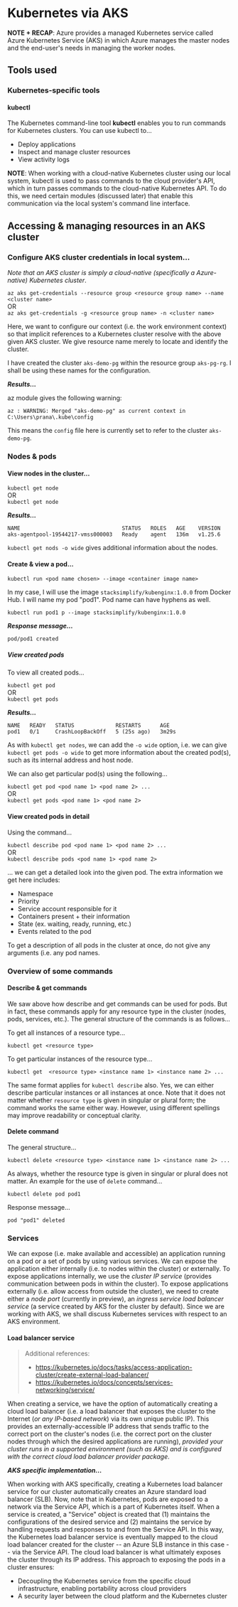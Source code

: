 # Kubernetes via AKS
**NOTE + RECAP**: Azure provides a managed Kubernetes service called Azure Kubernetes Service (AKS) in which Azure manages the master nodes and the end-user's needs in managing the worker nodes.

## Tools used
### Kubernetes-specific tools
#### kubectl
The Kubernetes command-line tool **kubectl** enables you to run commands for Kubernetes clusters. You can use kubectl to...

- Deploy applications
- Inspect and manage cluster resources
- View activity logs

**NOTE**: When working with a cloud-native Kubernetes cluster using our local system, kubectl is used to pass commands to the cloud provider's API, which in turn passes commands to the cloud-native Kubernetes API. To do this, we need certain modules (discussed later) that enable this communication via the local system's command line interface.

## Accessing & managing resources in an AKS cluster

### Configure AKS cluster credentials in local system...
_Note that an AKS cluster is simply a cloud-native (specifically a Azure-native) Kubernetes cluster_.

`az aks get-credentials --resource group <resource group name> --name <cluster name>`<br>OR<br>`az aks get-credentials -g <resource group name> -n <cluster name>`

Here, we want to configure our context (i.e. the work environment context) so that implicit references to a Kubernetes cluster resolve with the above given AKS cluster. We give resource name merely to locate and identify the cluster.

I have created the cluster `aks-demo-pg` within the resource group `aks-pg-rg`. I shall be using these names for the configuration.

**_Results..._**

az module gives the following warning:

`az : WARNING: Merged "aks-demo-pg" as current context in C:\Users\prana\.kube\config`

This means the `config` file here is currently set to refer to the cluster `aks-demo-pg`.

### Nodes & pods

#### View nodes in the cluster...

`kubectl get node`<br>OR<br>`kubectl get node`

**_Results..._**

```
NAME                                STATUS   ROLES   AGE    VERSION
aks-agentpool-19544217-vmss000003   Ready    agent   136m   v1.25.6
```

`kubectl get nods -o wide` gives additional information about the nodes.

#### Create & view a pod...

`kubectl run <pod name chosen> --image <container image name>`

In my case, I will use the image `stacksimplify/kubenginx:1.0.0` from Docker Hub. I will name my pod "pod1". Pod name can have hyphens as well.

`kubectl run pod1 p --image stacksimplify/kubenginx:1.0.0`

**_Response message..._**

`pod/pod1 created`

##### View created pods

To view all created pods...

`kubectl get pod`<br>OR<br>`kubectl get pods`

**_Results..._**

```
NAME   READY   STATUS             RESTARTS      AGE
pod1   0/1     CrashLoopBackOff   5 (25s ago)   3m29s
```

As with `kubectl get nodes`, we can add the `-o wide` option, i.e. we can give `kubectl get pods -o wide` to get more information about the created pod(s), such as its internal address and host node.

We can also get particular pod(s) using the following...

`kubectl get pod <pod name 1> <pod name 2> ...`<br>OR<br>`kubectl get pods <pod name 1> <pod name 2>`

#### View created pods in detail

Using the command...

`kubectl describe pod <pod name 1> <pod name 2> ...`<br>OR<br>`kubectl describe pods <pod name 1> <pod name 2>`

... we can get a detailed look into the given pod. The extra information we get here includes:

- Namespace
- Priority
- Service account responsible for it
- Containers present + their information
- State (ex. waiting, ready, running, etc.)
- Events related to the pod

To get a description of all pods in the cluster at once, do not give any arguments (i.e. any pod names.

### Overview of some commands
#### Describe & get commands
We saw above how describe and get commands can be used for pods. But in fact, these commands apply for any resource type in the cluster (nodes, pods, services, etc.). The general structure of the commands is as follows...

To get all instances of a resource type...

`kubectl get <resource type>`

To get particular instances of the resource type...

`kubectl get  <resource type> <instance name 1> <instance name 2> ...`

The same format applies for `kubectl describe` also. Yes, we can either describe particular instances or all instances at once. Note that it does not matter whether `resource type` is given in singular or plural form; the command works the same either way. However, using different spellings may improve readability or conceptual clarity.

#### Delete command
The general structure...

`kubectl delete <resource type> <instance name 1> <instance name 2> ...`

As always, whether the resource type is given in singular or plural does not matter. An example for the use of `delete` command...

`kubectl delete pod pod1`

Response message...

`pod "pod1" deleted`

### Services
We can expose (i.e. make available and accessible) an application running on a pod or a set of pods by using various services. We can expose the application either internally (i.e. to nodes within the cluster) or externally. To expose applications internally, we use the _cluster IP service_ (provides communication between pods in within the cluster). To expose applications externally (i.e. allow access from outside the cluster), we need to create either a _node port_ (currently in preview), an _ingress service_ _load balancer service_ (a service created by AKS for the cluster by default). Since we are working with AKS, we shall discuss Kubernetes services with respect to an AKS environment.

#### Load balancer service

> Additional references:
> - https://kubernetes.io/docs/tasks/access-application-cluster/create-external-load-balancer/
> - https://kubernetes.io/docs/concepts/services-networking/service/

When creating a service, we have the option of automatically creating a cloud load balancer (i.e. a load balancer that exposes the cluster to the Internet (_or any IP-based network_) via its own unique public IP). This provides an externally-accessible IP address that sends traffic to the correct port on the cluster's nodes (i.e. the correct port on the cluster nodes through which the desired applications are running), _provided your cluster runs in a supported environment (such as AKS) and is configured with the correct cloud load balancer provider package_.

**_AKS specific implementation..._**

When working with AKS specifically, creating a Kubernetes load balancer service for our cluster automatically creates an Azure standard load balancer (SLB). Now, note that in Kubernetes, pods are exposed to a network via the Service API, which is a part of Kubernetes itself. When a service is created, a "Service" object is created that (1) maintains the configurations of the desired service and (2) maintains the service by handling requests and responses to and from the Service API. In this way, the Kubernetes load balancer service is eventually mapped to the cloud load balancer created for the cluster -- an Azure SLB instance in this case -- via the Service API. The cloud load balancer is what ultimately exposes the cluster through its IP address. This approach to exposing the pods in a cluster ensures:

- Decoupling the Kubernetes service from the specific cloud infrastructure, enabling portability across cloud providers
- A security layer between the cloud platform and the Kubernetes cluster
